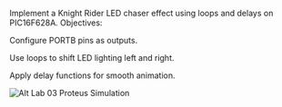 Implement a Knight Rider LED chaser effect using loops and delays on PIC16F628A.
Objectives:

Configure PORTB pins as outputs.

Use loops to shift LED lighting left and right.

Apply delay functions for smooth animation.

![Alt Lab 03 Proteus Simulation](C:\Users\Hp\Desktop\Elec_Lab\Lab3\LED_Chaser.png)
